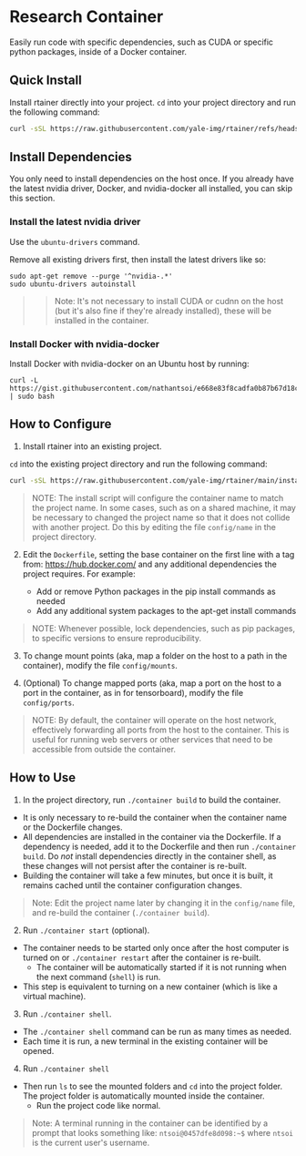 # Research Container

Easily run code with specific dependencies, such as CUDA or specific python packages, inside of a Docker container.

## Quick Install

Install rtainer directly into your project. `cd` into your project directory and run the following command:

```bash
curl -sSL https://raw.githubusercontent.com/yale-img/rtainer/refs/heads/master/install | bash -s -- .
```

## Install Dependencies

You only need to install dependencies on the host once. If you already have the latest nvidia driver, Docker, and nvidia-docker all installed, you can skip this section.

### Install the latest nvidia driver

Use the `ubuntu-drivers` command.

Remove all existing drivers first, then install the latest drivers like so:

```
sudo apt-get remove --purge '^nvidia-.*'
sudo ubuntu-drivers autoinstall
```

>> Note: It's not necessary to install CUDA or cudnn on the host (but it's also fine if they're already installed), these will be installed in the container.

### Install Docker with nvidia-docker

Install Docker with nvidia-docker on an Ubuntu host by running:

```
curl -L https://gist.githubusercontent.com/nathantsoi/e668e83f8cadfa0b87b67d18cc965bd3/raw/setup_docker.sh | sudo bash
```

## How to Configure

1. Install rtainer into an existing project. 

  `cd` into the existing project directory and run the following command:

```bash
curl -sSL https://raw.githubusercontent.com/yale-img/rtainer/main/install | bash -s -- . 
```

> NOTE: The install script will configure the container name to match the project name. In some cases, such as on a shared machine, it may be necessary to changed the project name so that it does not collide with another project. Do this by editing the file `config/name` in the project directory.

2. Edit the `Dockerfile`, setting the base container on the first line with a tag from: https://hub.docker.com/ and any additional dependencies the project requires. For example:

   - Add or remove Python packages in the pip install commands as needed
   - Add any additional system packages to the apt-get install commands

> NOTE: Whenever possible, lock dependencies, such as pip packages, to specific versions to ensure reproducibility.

3. To change mount points (aka, map a folder on the host to a path in the container), modify the file `config/mounts`.

4. (Optional) To change mapped ports (aka, map a port on the host to a port in the container, as in for tensorboard), modify the file `config/ports`.

  > NOTE: By default, the container will operate on the host network, effectively forwarding all ports from the host to the container. This is useful for running web servers or other services that need to be accessible from outside the container.

## How to Use

1. In the project directory, run `./container build` to build the container.
  - It is only necessary to re-build the container when the container name or the Dockerfile changes.
  - All dependencies are installed in the container via the Dockerfile. If a dependency is needed, add it to the Dockerfile and then run `./container build`. Do _not_ install dependencies directly in the container shell, as these changes will not persist after the container is re-built.
  - Building the container will take a few minutes, but once it is built, it remains cached until the container configuration changes.

> Note: Edit the project name later by changing it in the `config/name` file, and re-build the container (`./container build`).

2. Run `./container start` (optional).
  - The container needs to be started only once after the host computer is turned on or `./container restart` after the container is re-built.
	- The container will be automatically started if it is not running when the next command (`shell`) is run.
  - This step is equivalent to turning on a new container (which is like a virtual machine).

3. Run `./container shell`.
  - The `./container shell` command can be run as many times as needed.
  - Each time it is run, a new terminal in the existing container will be opened.

4. Run `./container shell`
  - Then run `ls` to see the mounted folders and `cd` into the project folder. The project folder is automatically mounted inside the container.
	- Run the project code like normal.

> Note: A terminal running in the container can be identified by a prompt that looks something like: `ntsoi@0457dfe8d098:~$` where `ntsoi` is the current user's username.




